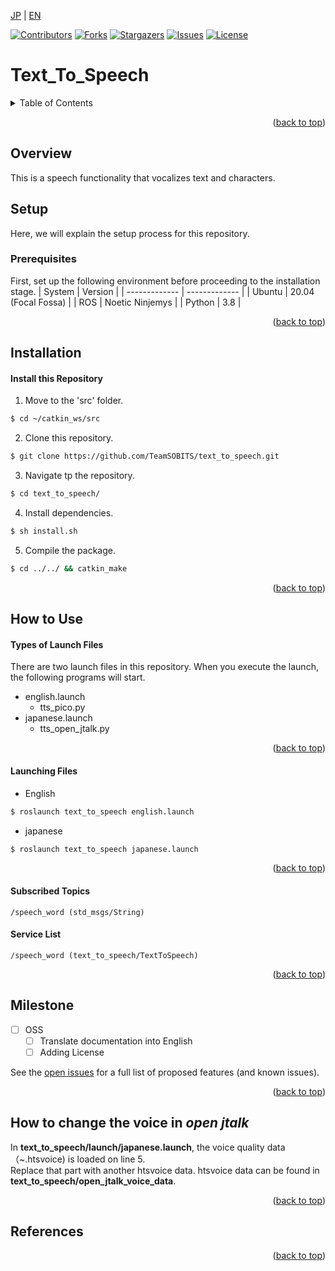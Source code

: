 <a name="readme-top"></a>

[JP](readme.md) | [EN](template_readme_en.md)

[![Contributors][contributors-shield]][contributors-url]
[![Forks][forks-shield]][forks-url]
[![Stargazers][stars-shield]][stars-url]
[![Issues][issues-shield]][issues-url]
[![License][license-shield]][license-url]
<!-- [![MIT License][license-shield]][license-url] -->


# Text_To_Speech
<!-- Table of Contents -->
<details>
  <summary>Table of Contents</summary>
  <ol>
    <li>
      <a href="#introduction">Introduction</a>
    </li>
    <li>
      <a href="#setup">Setup</a>
      <ul>
        <li><a href="#prerequisites">Prerequisites</a></li>
        <li><a href="#installation">Installation</a></li>
      </ul>
    </li>
    <li><a href="#launch-and-usage">Launch and Usage</a></li>
    <li><a href="#milestone">Milestone</a></li>
    <li><a href="#issues">Issues</a></li>
    <!-- <li><a href="#contributing">Contributing</a></li> -->
    <!-- <li><a href="#license">License</a></li> -->
    <li><a href="#references">References</a></li>
  </ol>
</details>

<p align="right">(<a href="#readme-top">back to top</a>)</p>

<!-- setup -->

## Overview
This is a speech functionality that vocalizes text and characters.

## Setup
Here, we will explain the setup process for this repository.

### Prerequisites

First, set up the following environment before proceeding to the installation stage.
| System  | Version |
| ------------- | ------------- |
| Ubuntu | 20.04 (Focal Fossa) |
| ROS | Noetic Ninjemys |
| Python | 3.8 |

<p align="right">(<a href="#readme-top">back to top</a>)</p>

## Installation
#### Install this Repository

1. Move to the 'src' folder.
```sh
$ cd ~/catkin_ws/src
```

2. Clone this repository.
```sh
$ git clone https://github.com/TeamSOBITS/text_to_speech.git
```

3. Navigate tp the repository.
```sh
$ cd text_to_speech/  
```

4. Install dependencies.
```sh
$ sh install.sh
```

5. Compile the package.
```sh
$ cd ../../ && catkin_make
```

<p align="right">(<a href="#readme-top">back to top</a>)</p>

## How to Use
#### Types of Launch Files
There are two launch files in this repository. When you execute the launch, the following programs will start.
- english.launch
    - tts_pico.py
- japanese.launch
    - tts_open_jtalk.py
<p align="right">(<a href="#readme-top">back to top</a>)</p>

#### Launching Files

- English
```sh
$ roslaunch text_to_speech english.launch
```

- japanese
```sh
$ roslaunch text_to_speech japanese.launch
```
<p align="right">(<a href="#readme-top">back to top</a>)</p>

#### Subscribed Topics
    /speech_word (std_msgs/String)

#### Service List
    /speech_word (text_to_speech/TextToSpeech)

<p align="right">(<a href="#readme-top">back to top</a>)</p>

<!-- MILESTONE -->
## Milestone

- [ ] OSS
    - [ ] Translate documentation into English
    - [ ] Adding License

See the [open issues][license-url] for a full list of proposed features (and known issues).

<p align="right">(<a href="#readme-top">back to top</a>)</p>

## How to change the voice in _open jtalk_ 
In **text_to_speech/launch/japanese.launch**, the voice quality data（~.htsvoice) is loaded on line 5.  
Replace that part with another htsvoice data. 
htsvoice data can be found in **text_to_speech/open_jtalk_voice_data**.

<p align="right">(<a href="#readme-top">back to top</a>)</p>

## References


<p align="right">(<a href="#readme-top">back to top</a>)</p>

<!-- MARKDOWN LINKS & IMAGES -->
<!-- https://www.markdownguide.org/basic-syntax/#reference-style-links -->
[contributors-shield]: https://img.shields.io/github/contributors/github_username/repo_name.svg?style=for-the-badge
[contributors-url]: https://github.com/github_username/repo_name/graphs/contributors
[forks-shield]: https://img.shields.io/github/forks/github_username/repo_name.svg?style=for-the-badge
[forks-url]: https://github.com/github_username/repo_name/network/members
[stars-shield]: https://img.shields.io/github/stars/github_username/repo_name.svg?style=for-the-badge
[stars-url]: https://github.com/github_username/repo_name/stargazers
[issues-shield]: https://img.shields.io/github/issues/github_username/repo_name.svg?style=for-the-badge
[issues-url]: https://github.com/github_username/repo_name/issues
[license-shield]: https://img.shields.io/github/license/github_username/repo_name.svg?style=for-the-badge
[license-url]: https://github.com/github_username/repo_name/blob/master/LICENSE.txt
[license-url]: LICENSE